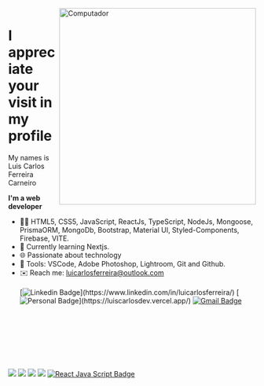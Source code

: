 <img src="https://raw.githubusercontent.com/MicaelliMedeiros/micaellimedeiros/master/image/computer-illustration.png" min-width="400px" max-width="400px" width="400px" align="right" alt="Computador">


# I appreciate your visit in my profile
My names is Luis Carlos Ferreira Carneiro


**I'm a web developer**

- 👩‍💻 HTML5, CSS5, JavaScript, ReactJs, TypeScript, NodeJs, Mongoose, PrismaORM, MongoDb, Bootstrap, Material UI, Styled-Components, Firebase, VITE.
- 🧠 Currently learning  Nextjs.
- 🌐 Passionate about technology
- 🔧 Tools: VSCode, Adobe Photoshop, Lightroom, Git and Github.
- ✉️ Reach me: luicarlosferreira@outlook.com
  <br>
  <br>
[![Linkedin Badge](https://img.shields.io/badge/-LinkedIn-6633cc?style=flat-square&logo=Linkedin&logoColor=white&link=[https://www.linkedin.com/in/luicarlosferreira/](https://www.linkedin.com/in/luicarlosferreira/))](https://www.linkedin.com/in/luicarlosferreira/)
[![Personal Badge](https://img.shields.io/badge/-Website-6633cc?style=flat-square&logo=Me&logoColor=white&link=https://[https://luiscarlosdev.vercel.app](https://luiscarlosdev.vercel.app/))](https://luiscarlosdev.vercel.app/)
[![Gmail Badge](https://img.shields.io/badge/-luicarlosferreira@outlook.com-6633cc?style=flat-square&logo=Gmail&logoColor=white&link=mailto:luicarlosferreira@outlook.com)](mailto:luicarlosferreira@outlook.com)


</br> <br> <br> <br>
<p align="left">
  <br>
  <br>
  <a href="#" alt="Html5">
  <img src="https://img.shields.io/badge/HTML5-E34F26?style=for-the-badge&logo=html5&logoColor=white"/></a>
  <a href="#" alt="Css3">
  <img src="https://img.shields.io/badge/CSS3-1572B6?style=for-the-badge&logo=css3&logoColor=white"/></a>  
  <a href="#" alt="Bootstrap">
  <img src="https://img.shields.io/badge/Bootstrap-563D7C?style=for-the-badge&logo=bootstrap&logoColor=white"/></a>  
  <a href="#" alt="Javascript">
  <img src="https://img.shields.io/badge/JavaScript-323330?style=for-the-badge&logo=javascript&logoColor=F7DF1E"/></a>
  <a href="#" alt="ReactJs">
  <img src="https://img.shields.io/badge/React-20232A?style=for-the-badge&logo=react&logoColor=61DAFB" alt="React Java Script Badge" /></a>
   
</p>  
